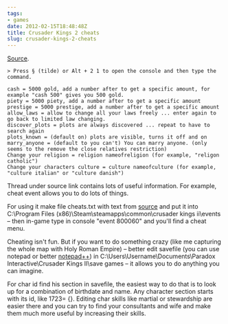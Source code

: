 ```yaml
---
tags:
- games
date: 2012-02-15T18:48:48Z
title: Crusader Kings 2 cheats
slug: crusader-kings-2-cheats
---
```


[Source](https://forum.paradoxplaza.com/forum/showthread.php?585658-Cheats).

<!--more-->

    > Press § (tilde) or Alt + 2 1 to open the console and then type the command.

    cash = 5000 gold, add a number after to get a specific amount, for example "cash 500" gives you 500 gold.
    piety = 5000 piety, add a number after to get a specific amount
    prestige = 5000 prestige, add a number after to get a specific amount
    allow_laws = allow to change all your laws freely ... enter again to go back to limited law changing.
    discover_plots = plots are always discovered ... repeat to have to search again
    plots_known = (default on) plots are visible, turns it off and on
    marry_anyone = (default to you can't) You can marry anyone. (only seems to the remove the close relatives restriction)
    Change your religion = religion nameofreligion (for example, "religon catholic")
    Change your characters culture = culture nameofculture (for example, "culture italian" or "culture danish")

Thread under source link contains lots of useful information. For example, cheat event allows you to do lots of things.

For using it make file cheats.txt with text from [source](https://forum.paradoxplaza.com/forum/showthread.php?585658-Cheats) and put it into C:\Program Files (x86)\Steam\steamapps\common\crusader kings ii\events – then in-game type in console "event 800060" and you'll find a cheat menu.

Cheating isn't fun. But if you want to do something crazy (like me capturing the whole map with Holy Roman Empire) – better edit savefile (you can use notepad or better [notepad++](https://download.tuxfamily.org/notepadplus/archive/6.7.5/npp.6.7.5.Installer.exe)) in C:\Users\Username\Documents\Paradox Interactive\Crusader Kings II\save games – it allows you to do anything you can imagine.

For char id find his section in savefile, the easiest way to do that is to look up for a combination of birthdate and name. Any character section starts with its id, like 1723= {}. Editing char skills like martial or stewardship are easier there and you can try to find your consultants and wife and make them much more useful by increasing their skills.
